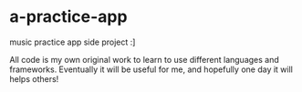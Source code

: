 # a-practice-app

music practice app side project :]

All code is my own original work to learn to use different languages and frameworks. Eventually it will be useful for me, and hopefully one day it will helps others!
